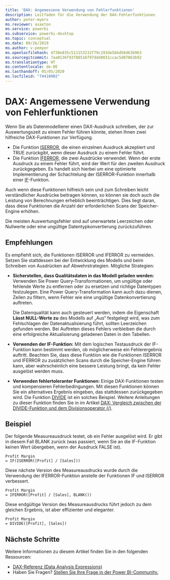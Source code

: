 ```yaml
---
title: 'DAX: Angemessene Verwendung von Fehlerfunktionen'
description: Leitfaden für die Verwendung der DAX-Fehlerfunktionen
author: peter-myers
ms.reviewer: asaxton
ms.service: powerbi
ms.subservice: powerbi-desktop
ms.topic: conceptual
ms.date: 09/26/2019
ms.author: v-pemyer
ms.openlocfilehash: 4730e835c511153232f79c193de5bbd56d63b963
ms.sourcegitcommit: 7aa0136f93f88516f97ddd8031ccac5d07863b92
ms.translationtype: HT
ms.contentlocale: de-DE
ms.lasthandoff: 05/05/2020
ms.locfileid: "74410902"
---
```

# <a name="dax-appropriate-use-of-error-functions"></a>DAX: Angemessene Verwendung von Fehlerfunktionen

Wenn Sie als Datenmodellierer einen DAX-Ausdruck schreiben, der zur Auswertungszeit zu einem Fehler führen könnte, stehen Ihnen zwei hilfreiche DAX-Funktionen zur Verfügung.

- Die Funktion [ISERROR](/dax/iserror-function-dax), die einen einzelnen Ausdruck akzeptiert und TRUE zurückgibt, wenn dieser Ausdruck zu einem Fehler führt.
- Die Funktion [IFERROR](/dax/iferror-function-dax), die zwei Ausdrücke verwendet. Wenn der erste Ausdruck zu einem Fehler führt, wird der Wert für den zweiten Ausdruck zurückgegeben. Es handelt sich hierbei um eine optimierte Implementierung der Schachtelung der ISERROR-Funktion innerhalb einer [IF](/dax/if-function-dax)-Funktion.

Auch wenn diese Funktionen hilfreich sein und zum Schreiben leicht verständlicher Ausdrücke beitragen können, so können sie doch auch die Leistung von Berechnungen erheblich beeinträchtigen. Dies liegt daran, dass diese Funktionen die Anzahl der erforderlichen Scans der Speicher-Engine erhöhen.

Die meisten Auswertungsfehler sind auf unerwartete Leerzeichen oder Nullwerte oder eine ungültige Datentypkonvertierung zurückzuführen.

## <a name="recommendations"></a>Empfehlungen

Es empfiehlt sich, die Funktionen ISERROR und IFERROR zu vermeiden. Setzen Sie stattdessen bei der Entwicklung des Modells und beim Schreiben von Ausdrücken auf Abwehrstrategien. Mögliche Strategien:

- **Sicherstellen, dass Qualitätsdaten in das Modell geladen werden:** Verwenden Sie Power Query-Transformationen, um ungültige oder fehlende Werte zu entfernen oder zu ersetzen und richtige Datentypen festzulegen. Eine Power Query-Transformation kann auch dazu dienen, Zeilen zu filtern, wenn Fehler wie eine ungültige Datenkonvertierung auftreten.

    Die Datenqualität kann auch gesteuert werden, indem die Eigenschaft **Lässt NULL-Werte zu** des Modells auf „Aus“ festgelegt wird, was zum Fehlschlagen der Datenaktualisierung führt, sollten Leerzeichen gefunden werden. Bei Auftreten dieses Fehlers verbleiben die durch eine erfolgreiche Aktualisierung geladenen Daten in den Tabellen.
- **Verwenden der IF-Funktion:** Mit dem logischen Testausdruck der IF-Funktion kann bestimmt werden, ob möglicherweise ein Fehlerergebnis auftritt. Beachten Sie, dass diese Funktion wie die Funktionen ISERROR und IFERROR zu zusätzlichen Scans durch die Speicher-Engine führen kann, aber wahrscheinlich eine bessere Leistung bringt, da kein Fehler ausgelöst werden muss.
- **Verwenden fehlertoleranter Funktionen:** Einige DAX-Funktionen testen und kompensieren Fehlerbedingungen. Mit diesen Funktionen können Sie ein alternatives Ergebnis eingeben, das stattdessen zurückgegeben wird. Die Funktion [DIVIDE](/dax/divide-function-dax) ist ein solches Beispiel. Weitere Anleitungen zu dieser Funktion finden Sie in im Artikel [DAX: Vergleich zwischen der DIVIDE-Funktion und dem Divisionsoperator (/)](dax-divide-function-operator.md).

## <a name="example"></a>Beispiel

Der folgende Measureausdruck testet, ob ein Fehler ausgelöst wird. Er gibt in diesem Fall BLANK zurück (was passiert, wenn Sie an die IF-Funktion keinen Wert übergeben, wenn der Ausdruck FALSE ist).

```dax
Profit Margin
= IF(ISERROR([Profit] / [Sales]))
```

Diese nächste Version des Measureausdrucks wurde durch die Verwendung der IFERROR-Funktion anstelle der Funktionen IF und ISERROR verbessert.

```dax
Profit Margin
= IFERROR([Profit] / [Sales], BLANK())
```

Diese endgültige Version des Measureausdrucks führt jedoch zu dem gleichen Ergebnis, ist aber effizienter und eleganter.

```dax
Profit Margin
= DIVIDE([Profit], [Sales])
```

## <a name="next-steps"></a>Nächste Schritte

Weitere Informationen zu diesem Artikel finden Sie in den folgenden Ressourcen:

- [DAX-Referenz (Data Analysis Expressions)](/dax/)
- Haben Sie Fragen? [Stellen Sie Ihre Frage in der Power BI-Community.](https://community.powerbi.com/)
